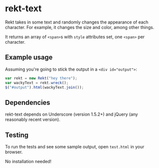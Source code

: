 # rekt-text

Rekt takes in some text and randomly changes the appearance of each character.
For example, it changes the size and color, among other things.

It returns an array of `<span>`s with `style` attributes set, one `<span>` per
character.

## Example usage

Assuming you're going to stick the output in a `<div id="output">`:

```javascript
var rekt = new Rekt("hey there");
var wackyText = rekt.wreck();
$("#output").html(wackyText.join());
```

## Dependencies

rekt-text depends on Underscore (version 1.5.2+) and jQuery (any reasonably recent
version).

## Testing

To run the tests and see some sample output, open `test.html` in your browser.

No installation needed!
